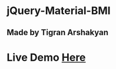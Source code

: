# jQuery-Material-BMI

## Made by Tigran Arshakyan

# Live Demo <a href='https://bit.ly/tikobmi'>Here</a>
